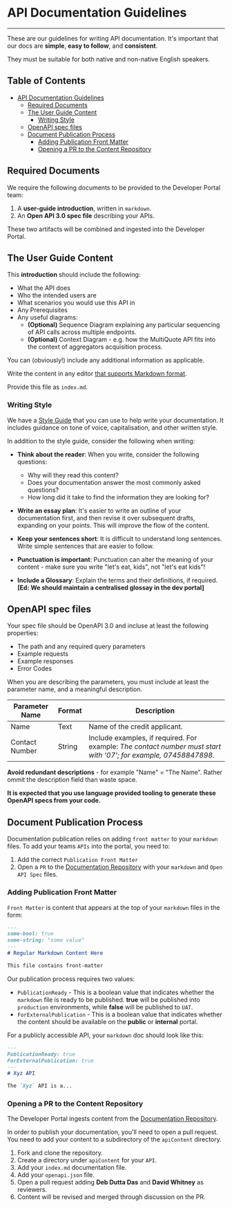# API Documentation Guidelines

---

These are our guidelines for writing API documentation.
It's important that our docs are **simple**, **easy to follow**, and **consistent**.

They must be suitable for both native and non-native English speakers.

## Table of Contents

- [API Documentation Guidelines](#api-documentation-guidelines)
  - [Required Documents](#required-documents)
  - [The User Guide Content](#the-user-guide-content)
    - [Writing Style](#writing-style)
  - [OpenAPI spec files](#openapi-spec-files)
  - [Document Publication Process](#document-publication-process)
    - [Adding Publication Front Matter](#adding-publication-front-matter)
    - [Opening a PR to the Content Repository](#opening-a-pr-to-the-content-repository)

## Required Documents

We require the following documents to be provided to the Developer Portal team:

1. A **user-guide introduction**, written in `markdown`.
2. An **Open API 3.0 spec file** describing your APIs.

These two artifacts will be combined and ingested into the Developer Portal.

## The User Guide Content

This **introduction** should include the following:

- What the API does
- Who the intended users are
- What scenarios you would use this API in
- Any Prerequisites
- Any useful diagrams:
  - **(Optional)** Sequence Diagram explaining any particular sequencing of API calls across multiple endpoints.
  - **(Optional)** Context Diagram - e.g. how the MultiQuote API fits into the context of aggregators acquisition process.

You can (obviously!) include any additional information as applicable.

Write the content in any editor [that supports Markdown format](https://www.markdownguide.org/cheat-sheet).

Provide this file as `index.md`.

### Writing Style

We have a [Style Guide](./StyleGuide.md) that you can use to help write your documentation. It includes guidance on tone of voice, capitalisation, and other written style.

In addition to the style guide, consider the following when writing:

- **Think about the reader**: When you write, consider the following questions:
  - Why will they read this content?
  - Does your documentation answer the most commonly asked questions?
  - How long did it take to find the information they are looking for?

- **Write an essay plan**: It's easier to write an outline of your documentation first, and then revise it over subsequent drafts, expanding on your points. This will improve the flow of the content.

- **Keep your sentences short**: It is  difficult to understand long sentences. Write simple sentences that are easier to follow.

- **Punctuation is important**: Punctuation can alter the meaning of your content - make sure you write "let's eat, kids", not "let's eat kids"!

- **Include a Glossary**: Explain the terms and their definitions, if required. **[Ed: We should maintain a centralised glossay in the dev portal]**

## OpenAPI spec files

Your spec file should be OpenAPI 3.0 and incluse at least the following properties:

- The path and any required query parameters
- Example requests
- Example responses
- Error Codes

When you are describing the parameters, you must include at least the parameter name, and a meaningful description.

|Parameter Name |Format | Description  |
|------------------------|-----------|-------------------|
| Name | Text| Name of the credit applicant. |
|Contact Number | String | Include examples, if required. For example: _The contact number must start with '07'; for example, 07458847898._|

**Avoid redundant descriptions** - for example "Name" = "The Name". Rather ommit the description field than waste space.

**It is expected that you use language provided tooling to generate these OpenAPI specs from your code.**

## Document Publication Process

Documentation publication relies on adding `front matter` to your `markdown` files. To add your teams `APIs` into the portal, you need to:

1. Add the correct `Publication Front Matter`
2. Open a `PR` to the [Documentation Repository](https://github.com/NewDayCards/NewDay.Docs.DevPortal.Content) with your `markdown` and `Open API Spec` files.

### Adding Publication Front Matter

`Front Matter` is content that appears at the top of your `markdown` files in the form:

```md
---
some-bool: true
some-string: "some value"
---
# Regular Markdown Content Here

This file contains front-matter
```

Our publication process requires two values:

- `PublicationReady` - This is a boolean value that indicates whether the `markdown` file is ready to be published. **true** will be published into `production` environments, while **false** will be published to `UAT`.
- `ForExternalPublication` - This is a boolean value that indicates whether the content should be available on the **public** or **internal** portal.

For a publicly accessible API, your `markdown` doc should look like this:

```md
---
PublicationReady: true
ForExternalPublication: true
---
# Xyz API

The `Xyz` API is a...
```

### Opening a PR to the Content Repository

The Developer Portal ingests content from the [Documentation Repository](https://github.com/NewDayCards/NewDay.Docs.DevPortal.Content).

In order to publish your documentation, you'll need to open a pull request. You need to add your content to a subdirectory of the `apiContent` directory.

1. Fork and clone the repository.
2. Create a directory under `apiContent` for your `API`.
3. Add your `index.md` documentation file.
4. Add your `openapi.json` file.
5. Open a pull request adding **Deb Dutta Das** and **David Whitney** as reviewers.
6. Content will be revised and merged through discussion on the PR.
